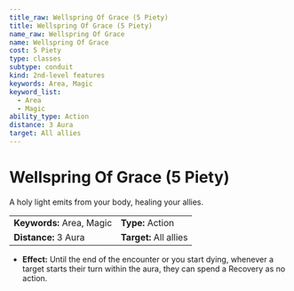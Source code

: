 ```yaml
---
title_raw: Wellspring Of Grace (5 Piety)
title: Wellspring Of Grace (5 Piety)
name_raw: Wellspring Of Grace
name: Wellspring Of Grace
cost: 5 Piety
type: classes
subtype: conduit
kind: 2nd-level features
keywords: Area, Magic
keyword_list:
  - Area
  - Magic
ability_type: Action
distance: 3 Aura
target: All allies
---
```


# Wellspring Of Grace (5 Piety)

A holy light emits from your body, healing your allies.

|                           |                        |
| :------------------------ | :--------------------- |
| **Keywords:** Area, Magic | **Type:** Action       |
| **Distance:** 3 Aura      | **Target:** All allies |

- **Effect:** Until the end of the encounter or you start dying, whenever a target starts their turn within the aura, they can spend a Recovery as no action.
